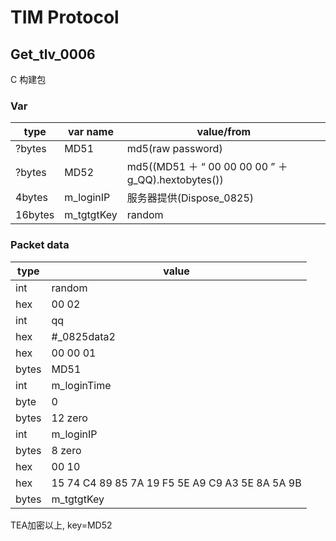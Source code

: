 # TIM Protocol

## Get_tlv_0006

C 构建包

### Var
type | var name | value/from
---- | ---|---
?bytes | MD51 | md5(raw password)  
?bytes | MD52 | md5((MD51 ＋ “ 00 00 00 00 ” ＋ g_QQ).hextobytes())
4bytes |m_loginIP | 服务器提供(Dispose_0825)  
16bytes| m_tgtgtKey| random 
### Packet data

type | value
---- | ---
int | random   
hex |00 02  
int |qq  
hex |#_0825data2  
hex |00 00 01  
bytes|MD51  
int |m_loginTime  
byte | 0
bytes | 12 zero
int|m_loginIP
bytes | 8 zero
hex | 00 10
hex | 15 74 C4 89 85 7A 19 F5 5E A9 C9 A3 5E 8A 5A 9B
bytes | m_tgtgtKey

TEA加密以上, key=MD52